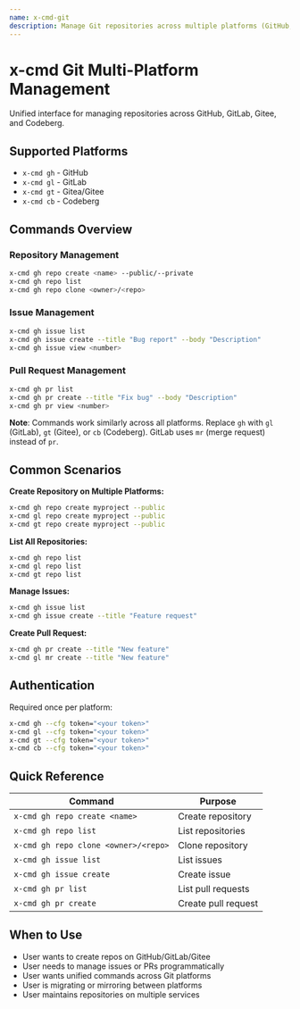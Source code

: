 ```yaml
---
name: x-cmd-git
description: Manage Git repositories across multiple platforms (GitHub, GitLab, Gitee, Codeberg) using x-cmd unified interface. Use when user wants to create repos, manage issues/PRs, or interact with Git hosting platforms.
---
```


# x-cmd Git Multi-Platform Management

Unified interface for managing repositories across GitHub, GitLab, Gitee, and Codeberg.

## Supported Platforms

- `x-cmd gh` - GitHub
- `x-cmd gl` - GitLab
- `x-cmd gt` - Gitea/Gitee
- `x-cmd cb` - Codeberg

## Commands Overview

### Repository Management
```bash
x-cmd gh repo create <name> --public/--private
x-cmd gh repo list
x-cmd gh repo clone <owner>/<repo>
```

### Issue Management
```bash
x-cmd gh issue list
x-cmd gh issue create --title "Bug report" --body "Description"
x-cmd gh issue view <number>
```

### Pull Request Management
```bash
x-cmd gh pr list
x-cmd gh pr create --title "Fix bug" --body "Description"
x-cmd gh pr view <number>
```

**Note**: Commands work similarly across all platforms. Replace `gh` with `gl` (GitLab), `gt` (Gitee), or `cb` (Codeberg). GitLab uses `mr` (merge request) instead of `pr`.

## Common Scenarios

**Create Repository on Multiple Platforms:**
```bash
x-cmd gh repo create myproject --public
x-cmd gl repo create myproject --public
x-cmd gt repo create myproject --public
```

**List All Repositories:**
```bash
x-cmd gh repo list
x-cmd gl repo list
x-cmd gt repo list
```

**Manage Issues:**
```bash
x-cmd gh issue list
x-cmd gh issue create --title "Feature request"
```

**Create Pull Request:**
```bash
x-cmd gh pr create --title "New feature"
x-cmd gl mr create --title "New feature"
```

## Authentication

Required once per platform:
```bash
x-cmd gh --cfg token="<your token>"
x-cmd gl --cfg token="<your token>"
x-cmd gt --cfg token="<your token>"
x-cmd cb --cfg token="<your token>"
```

## Quick Reference

| Command | Purpose |
|---------|---------|
| `x-cmd gh repo create <name>` | Create repository |
| `x-cmd gh repo list` | List repositories |
| `x-cmd gh repo clone <owner>/<repo>` | Clone repository |
| `x-cmd gh issue list` | List issues |
| `x-cmd gh issue create` | Create issue |
| `x-cmd gh pr list` | List pull requests |
| `x-cmd gh pr create` | Create pull request |

## When to Use

- User wants to create repos on GitHub/GitLab/Gitee
- User needs to manage issues or PRs programmatically
- User wants unified commands across Git platforms
- User is migrating or mirroring between platforms
- User maintains repositories on multiple services
